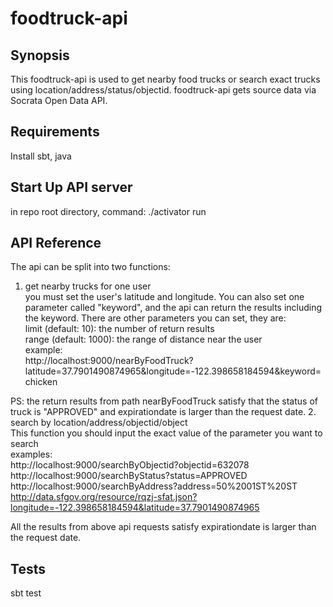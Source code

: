 # foodtruck-api
## Synopsis

This foodtruck-api is used to get nearby food trucks or search exact trucks using location/address/status/objectid. 
foodtruck-api gets source data via Socrata Open Data API.

## Requirements
  Install sbt, java
  
## Start Up API server

 in repo root directory, command: ./activator run      

## API Reference

The api can be split into two functions: <br />
  1. get nearby trucks for one user <br />
   you must set the user's latitude and longitude. You can also set one parameter called "keyword", and the api can
   return the results including the keyword. There are other parameters you can set, they are:<br />
   limit (default: 10): the number of return results <br />
   range (default: 1000): the range of distance near the user<br />
   example:<br />
   http://localhost:9000/nearByFoodTruck?latitude=37.7901490874965&longitude=-122.398658184594&keyword=chicken <br />
   
   PS: the return results from path nearByFoodTruck satisfy that the status of truck is "APPROVED" and expirationdate        is larger than the request date.
  2. search by location/address/objectid/object <br />
   This function you should input the exact value of the parameter you want to search <br />
   examples:<br />
   http://localhost:9000/searchByObjectid?objectid=632078 <br />
   http://localhost:9000/searchByStatus?status=APPROVED  <br />
   http://localhost:9000/searchByAddress?address=50%2001ST%20ST <br />
   http://data.sfgov.org/resource/rqzj-sfat.json?longitude=-122.398658184594&latitude=37.7901490874965 <br />

   All the results from above api requests satisfy expirationdate is larger than the request date. 

## Tests

sbt test
